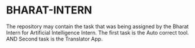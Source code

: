 # BHARAT-INTERN

The repository may contain the task that was being assigned by the Bharat Intern for Artificial Intelligence Intern. 
The first task is the Auto correct tool.
AND Second task is the Translator App.
